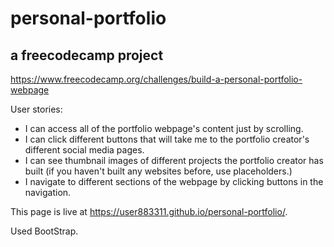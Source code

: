 # personal-portfolio
## a freecodecamp project

https://www.freecodecamp.org/challenges/build-a-personal-portfolio-webpage

User stories: 
- I can access all of the portfolio webpage's content just by scrolling.
- I can click different buttons that will take me to the portfolio creator's different social media pages.
- I can see thumbnail images of different projects the portfolio creator has built (if you haven't built any websites before, use placeholders.)
- I navigate to different sections of the webpage by clicking buttons in the navigation.

This page is live at https://user883311.github.io/personal-portfolio/. 

Used BootStrap. 